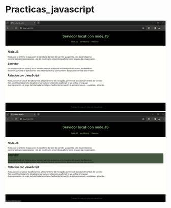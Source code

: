 # Practicas_javascript
![Captura 1](img/Captura%20de%20pantalla%20(230).png)
![Captura 2](img/Captura%20de%20pantalla%20(231).png)

